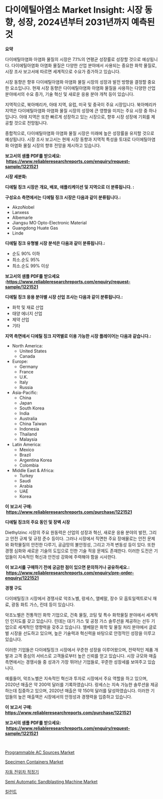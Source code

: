<p><h1>다이에틸아염소 Market Insight: 시장 동향, 성장, 2024년부터 2031년까지 예측된 것</h1></p><p><strong>요약</strong></p>
<p><p>다이에틸아염화 아염화 물질의 시장은 7.1%의 연평균 성장률로 성장할 것으로 예상됩니다. 다이에틸아염화 아염화 물질은 다양한 산업 분야에서 사용되는 중요한 화학 물질로, 시장 조사 보고서에 따르면 세계적으로 수요가 증가하고 있습니다.</p><p>시장 동향은 향후 다이에틸아염화 아염화 물질 시장의 성장과 발전 방향을 결정할 중요한 요소입니다. 현재 시장 동향은 다이에틸아염화 아염화 물질을 사용하는 다양한 산업 분야에서의 수요 증가, 기술 혁신 및 새로운 응용 분야 개척 등이 있습니다.</p><p>지역적으로, 북아메리카, 아태 지역, 유럽, 미국 및 중국이 주요 시장입니다. 북아메리카 지역은 다이에틸아염화 아염화 물질 시장의 성장에 큰 영향을 미치는 주요 시장 중 하나입니다. 아태 지역은 또한 빠르게 성장하고 있는 시장으로, 향후 시장 성장에 기회를 제공할 것으로 전망됩니다.</p><p>종합적으로, 다이에틸아염화 아염화 물질 시장은 미래에 높은 성장률을 유지할 것으로 예상됩니다. 시장 조사 보고서는 현재 시장 동향과 지역적 특성을 토대로 다이에틸아염화 아염화 물질 시장의 향후 전망을 제시하고 있습니다.</p></p>
<p><strong>보고서의 샘플 PDF를 받으세요: &nbsp;<a href="https://www.reliableresearchreports.com/enquiry/request-sample/1221521">https://www.reliableresearchreports.com/enquiry/request-sample/1221521</a></strong></p>
<p><strong>시장 세분화:</strong></p>
<p><strong> 디에틸 징크 시장은 개요, 배포, 애플리케이션 및 지역으로 더 분류됩니다. :</strong></p>
<p><strong>구성요소 측면에서는 디에틸 징크 시장은 다음과 같이 분류됩니다.:</strong></p>
<p><ul><li>AkzoNobel</li><li>Lanxess</li><li>Albemarle</li><li>Jiangsu MO Opto-Electronic Material</li><li>Guangdong Huate Gas</li><li>Linde</li></ul></p>
<p><strong> 디에틸 징크 유형별 시장 분석은 다음과 같이 분류됩니다.:</strong></p>
<p><ul><li>순도 90% 이하</li><li>최소.순도 95%</li><li>최소.순도 99% 이상</li></ul></p>
<p><strong>보고서의 샘플 PDF를 받으세요 :<a href="https://www.reliableresearchreports.com/enquiry/request-sample/1221521">https://www.reliableresearchreports.com/enquiry/request-sample/1221521</a></strong></p>
<p><strong> 디에틸 징크 응용 분야별 시장 산업 조사는 다음과 같이 분류됩니다.:</strong></p>
<p><ul><li>화학 및 재료 산업</li><li>태양 에너지 산업</li><li>제약 산업</li><li>기타</li></ul></p>
<p><strong>지역 측면에서 디에틸 징크 지역별로 이용 가능한 시장 플레이어는 다음과 같습니다.:</strong></p>
<p><ul>
    <li>
        North America:
        <ul>
            <li>United States</li>
            <li>Canada</li>
        </ul>
    </li>
    <li>
        Europe:
        <ul>
            <li>Germany</li>
            <li>France</li>
            <li>U.K.</li>
            <li>Italy</li>
            <li>Russia</li>
        </ul>
    </li>
    <li>
        Asia-Pacific:
        <ul>
            <li>China</li>
            <li>Japan</li>
            <li>South Korea</li>
            <li>India</li>
            <li>Australia</li>
            <li>China Taiwan</li>
            <li>Indonesia</li>
            <li>Thailand</li>
            <li>Malaysia</li>
        </ul>
    </li>
    <li>
        Latin America:
        <ul>
            <li>Mexico</li>
            <li>Brazil</li>
            <li>Argentina Korea</li>
            <li>Colombia</li>
        </ul>
    </li>
    <li>
        Middle East & Africa:
        <ul>
            <li>Turkey</li>
            <li>Saudi</li>
            <li>Arabia</li>
            <li>UAE</li>
            <li>Korea</li>
        </ul>
    </li>
    </ul></p>
<p><strong>이 보고서 구매: &nbsp;<a href="https://www.reliableresearchreports.com/purchase/1221521">https://www.reliableresearchreports.com/purchase/1221521</a></strong></p>
<p><strong>디에틸 징크의 주요 동인 및 장벽 시장</strong></p>
<p><p>Diethylzinc 시장의 주요 원동력은 산업의 성장과 혁신, 새로운 응용 분야의 발전, 그리고 안전 규제 및 규정 준수 등이다. 그러나 시장에서 직면한 주요 장애물로는 안전 문제와 화학물질의 안전한 다루기, 공급망의 불안정성, 그리고 가격 변동성 등이 있다. 또한 경쟁 심화와 새로운 기술의 도입으로 인한 기술 적응 문제도 존재한다. 이러한 도전은 기업들이 지속적인 혁신과 안전성 강화에 주력해야 함을 시사한다.</p></p>
<p><strong>이 보고서를 구매하기 전에 궁금한 점이 있으면 문의하거나 공유하세요.: &nbsp;<a href="https://www.reliableresearchreports.com/enquiry/pre-order-enquiry/1221521">https://www.reliableresearchreports.com/enquiry/pre-order-enquiry/1221521</a></strong></p>
<p><strong>경쟁 구도</strong></p>
<p><p>다이에틸징크 시장에서 경쟁사로 악조노벨, 랑세스, 앨베말, 장수 모 옵토일렉트로닉 재료, 광동 화트 가스, 린데 등이 있습니다.</p><p>악조노벨은 전통적인 화학 기업으로, 건축 물질, 코팅 및 특수 화학물질 분야에서 세계적인 인지도를 갖고 있습니다. 린데는 대기 가스 및 공정 가스 솔루션을 제공하는 선두 기업으로 세계적인 영향력을 갖추고 있습니다. 앨베말은 화학 및 물질 처리 분야에서 글로벌 시장을 선도하고 있으며, 높은 기술력과 혁신력을 바탕으로 안정적인 성장을 이루고 있습니다.</p><p>이러한 기업들은 다이에틸징크 시장에서 꾸준한 성장을 이루어왔으며, 전략적인 제품 개발과 고객 중심의 서비스로 고객들로부터 높은 신뢰를 얻고 있습니다. 시장 규모와 매출 측면에서는 경쟁사들 중 성과가 가장 뛰어난 기업들로, 꾸준한 성장세를 보여주고 있습니다. </p><p>예를들어, 악조노벨은 지속적인 혁신과 투자로 시장에서 주요 역할을 하고 있으며, 2020년 매출은 약 200억 달러를 기록하였습니다. 랑세스는 지속 가능한 솔루션을 제공하는데 집중하고 있으며, 2020년 매출은 약 150억 달러를 달성하였습니다. 이러한 기업들의 높은 매출액은 시장에서의 안정성과 경쟁력을 입증하고 있습니다.</p></p>
<p><strong>이 보고서 구매: &nbsp; <a href="https://www.reliableresearchreports.com/purchase/1221521">https://www.reliableresearchreports.com/purchase/1221521</a></strong></p>
<p><strong>보고서의 샘플 PDF를 받으세요: &nbsp;<a href="https://www.reliableresearchreports.com/enquiry/request-sample/1221521">https://www.reliableresearchreports.com/enquiry/request-sample/1221521</a></strong><strong></strong></p>
<p>&nbsp;</p>
<p><p><a href="https://sudsy-motorcycle-bbc.notion.site/Programmable-AC-Sources-Market-with-the-goal-of-estimating-the-market-size-and-future-growth-potenti-bc4ded7387f048f3925031f96b5ef818">Programmable AC Sources Market</a></p><p><a href="https://issuu.com/reportprime-2/docs/specimen-containers-market-size-2030.pptx">Specimen Containers Market</a></p><p><a href="https://medium.com/@boydsmitham726/%EC%9E%90%EB%8F%99-%ED%8F%AC%ED%85%90%EC%8B%9C%EC%98%A4%EB%A9%94%ED%8A%B8%EB%A6%AD-%EC%B8%A1%EC%A0%95%EA%B8%B0-%EC%8B%9C%EC%9E%A5-%EC%A0%90%EC%9C%A0%EC%9C%A8-%EB%B3%80%ED%99%94-%EB%B0%8F-%EC%8B%9C%EC%9E%A5-%EC%84%B1%EC%9E%A5-%ED%8A%B8%EB%A0%8C%EB%93%9C-2024-2031-7bec8ae56ee5">자동 전위차 적정기</a></p><p><a href="https://view.publitas.com/reportprime-1/semi-automatic-sandblasting-machine-market-size-growth-and-forecast-from-2023-2030/">Semi Automatic Sandblasting Machine Market</a></p><p><a href="https://medium.com/@trimekaschubertn3/chelants-%EC%8B%9C%EC%9E%A5-%EB%B6%84%EC%84%9D-%EB%B0%8F-2024%EB%85%84%EB%B6%80%ED%84%B0-2031%EB%85%84%EA%B9%8C%EC%A7%80-%EC%98%88%EC%B8%A1%EB%90%9C-%EA%B7%9C%EB%AA%A8-11dbe60ff0b5">킬런트</a></p></p>